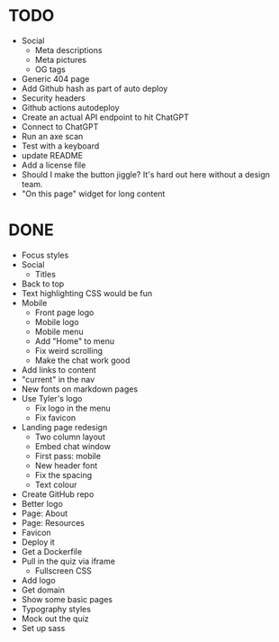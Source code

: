 # TODO

- Social
  - Meta descriptions
  - Meta pictures
  - OG tags
- Generic 404 page
- Add Github hash as part of auto deploy
- Security headers
- Github actions autodeploy
- Create an actual API endpoint to hit ChatGPT
- Connect to ChatGPT
- Run an axe scan
- Test with a keyboard
- update README
- Add a license file
- Should I make the button jiggle? It's hard out here without a design team.
- "On this page" widget for long content

# DONE

- Focus styles
- Social
  - Titles
- Back to top
- Text highlighting CSS would be fun
- Mobile
  - Front page logo
  - Mobile logo
  - Mobile menu
  - Add "Home" to menu
  - Fix weird scrolling
  - Make the chat work good
- Add links to content
- "current" in the nav
- New fonts on markdown pages
- Use Tyler's logo
  - Fix logo in the menu
  - Fix favicon
- Landing page redesign
  - Two column layout
  - Embed chat window
  - First pass: mobile
  - New header font
  - Fix the spacing
  - Text colour
- Create GitHub repo
- Better logo
- Page: About
- Page: Resources
- Favicon
- Deploy it
- Get a Dockerfile
- Pull in the quiz via iframe
  - Fullscreen CSS
- Add logo
- Get domain
- Show some basic pages
- Typography styles
- Mock out the quiz
- Set up sass
